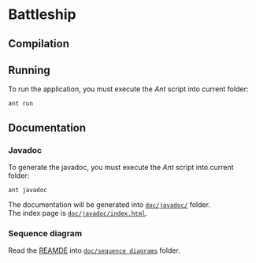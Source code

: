 Battleship
==========

## Compilation


## Running

To run the application, you must execute the *Ant* script into current folder:
```
ant run
```

## Documentation

### Javadoc

To generate the javadoc, you must execute the *Ant* script into current folder:
```
ant javadoc
```

The documentation will be generated into [`doc/javadoc/`](doc/javadoc/) folder.  
The index page is [`doc/javadoc/index.html`](doc/javadoc/index.html).

### Sequence diagram

Read the [REAMDE](doc/sequence_diagrams/README.md) into [`doc/sequence diagrams`](doc/sequence_diagrams) folder.